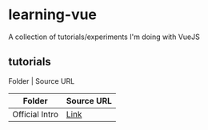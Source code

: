 # learning-vue
A collection of tutorials/experiments I'm doing with VueJS

## tutorials
Folder | Source URL



| Folder | Source URL |
|--------|----|
| Official Intro | [Link](https://vuejs.org/v2/guide/)
